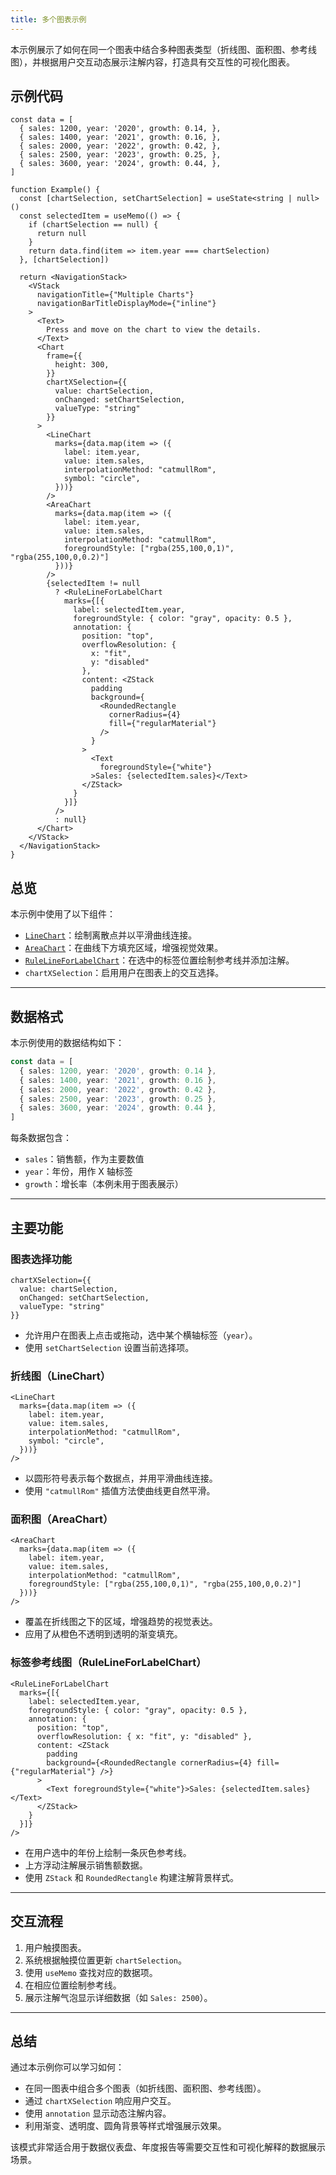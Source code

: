 ```yaml
---
title: 多个图表示例
---
```

本示例展示了如何在同一个图表中结合多种图表类型（折线图、面积图、参考线图），并根据用户交互动态展示注解内容，打造具有交互性的可视化图表。

## 示例代码

```tsx
const data = [
  { sales: 1200, year: '2020', growth: 0.14, },
  { sales: 1400, year: '2021', growth: 0.16, },
  { sales: 2000, year: '2022', growth: 0.42, },
  { sales: 2500, year: '2023', growth: 0.25, },
  { sales: 3600, year: '2024', growth: 0.44, },
]

function Example() {
  const [chartSelection, setChartSelection] = useState<string | null>()
  const selectedItem = useMemo(() => {
    if (chartSelection == null) {
      return null
    }
    return data.find(item => item.year === chartSelection)
  }, [chartSelection])

  return <NavigationStack>
    <VStack
      navigationTitle={"Multiple Charts"}
      navigationBarTitleDisplayMode={"inline"}
    >
      <Text>
        Press and move on the chart to view the details.
      </Text>
      <Chart
        frame={{
          height: 300,
        }}
        chartXSelection={{
          value: chartSelection,
          onChanged: setChartSelection,
          valueType: "string"
        }}
      >
        <LineChart
          marks={data.map(item => ({
            label: item.year,
            value: item.sales,
            interpolationMethod: "catmullRom",
            symbol: "circle",
          }))}
        />
        <AreaChart
          marks={data.map(item => ({
            label: item.year,
            value: item.sales,
            interpolationMethod: "catmullRom",
            foregroundStyle: ["rgba(255,100,0,1)", "rgba(255,100,0,0.2)"]
          }))}
        />
        {selectedItem != null
          ? <RuleLineForLabelChart
            marks={[{
              label: selectedItem.year,
              foregroundStyle: { color: "gray", opacity: 0.5 },
              annotation: {
                position: "top",
                overflowResolution: {
                  x: "fit",
                  y: "disabled"
                },
                content: <ZStack
                  padding
                  background={
                    <RoundedRectangle
                      cornerRadius={4}
                      fill={"regularMaterial"}
                    />
                  }
                >
                  <Text
                    foregroundStyle={"white"}
                  >Sales: {selectedItem.sales}</Text>
                </ZStack>
              }
            }]}
          />
          : null}
      </Chart>
    </VStack>
  </NavigationStack>
}
```

## 总览

本示例中使用了以下组件：

* [`LineChart`](#折线图)：绘制离散点并以平滑曲线连接。
* [`AreaChart`](#面积图)：在曲线下方填充区域，增强视觉效果。
* [`RuleLineForLabelChart`](#标签参考线图)：在选中的标签位置绘制参考线并添加注解。
* `chartXSelection`：启用用户在图表上的交互选择。

---

## 数据格式

本示例使用的数据结构如下：

```ts
const data = [
  { sales: 1200, year: '2020', growth: 0.14 },
  { sales: 1400, year: '2021', growth: 0.16 },
  { sales: 2000, year: '2022', growth: 0.42 },
  { sales: 2500, year: '2023', growth: 0.25 },
  { sales: 3600, year: '2024', growth: 0.44 },
]
```

每条数据包含：

* `sales`：销售额，作为主要数值
* `year`：年份，用作 X 轴标签
* `growth`：增长率（本例未用于图表展示）

---

## 主要功能

### 图表选择功能

```tsx
chartXSelection={{
  value: chartSelection,
  onChanged: setChartSelection,
  valueType: "string"
}}
```

* 允许用户在图表上点击或拖动，选中某个横轴标签（`year`）。
* 使用 `setChartSelection` 设置当前选择项。

### 折线图（LineChart）

```tsx
<LineChart
  marks={data.map(item => ({
    label: item.year,
    value: item.sales,
    interpolationMethod: "catmullRom",
    symbol: "circle",
  }))}
/>
```

* 以圆形符号表示每个数据点，并用平滑曲线连接。
* 使用 `"catmullRom"` 插值方法使曲线更自然平滑。

### 面积图（AreaChart）

```tsx
<AreaChart
  marks={data.map(item => ({
    label: item.year,
    value: item.sales,
    interpolationMethod: "catmullRom",
    foregroundStyle: ["rgba(255,100,0,1)", "rgba(255,100,0,0.2)"]
  }))}
/>
```

* 覆盖在折线图之下的区域，增强趋势的视觉表达。
* 应用了从橙色不透明到透明的渐变填充。

### 标签参考线图（RuleLineForLabelChart）

```tsx
<RuleLineForLabelChart
  marks={[{
    label: selectedItem.year,
    foregroundStyle: { color: "gray", opacity: 0.5 },
    annotation: {
      position: "top",
      overflowResolution: { x: "fit", y: "disabled" },
      content: <ZStack
        padding
        background={<RoundedRectangle cornerRadius={4} fill={"regularMaterial"} />}
      >
        <Text foregroundStyle={"white"}>Sales: {selectedItem.sales}</Text>
      </ZStack>
    }
  }]}
/>
```

* 在用户选中的年份上绘制一条灰色参考线。
* 上方浮动注解展示销售额数据。
* 使用 `ZStack` 和 `RoundedRectangle` 构建注解背景样式。

---

## 交互流程

1. 用户触摸图表。
2. 系统根据触摸位置更新 `chartSelection`。
3. 使用 `useMemo` 查找对应的数据项。
4. 在相应位置绘制参考线。
5. 展示注解气泡显示详细数据（如 `Sales: 2500`）。

---

## 总结

通过本示例你可以学习如何：

* 在同一图表中组合多个图表（如折线图、面积图、参考线图）。
* 通过 `chartXSelection` 响应用户交互。
* 使用 `annotation` 显示动态注解内容。
* 利用渐变、透明度、圆角背景等样式增强展示效果。

该模式非常适合用于数据仪表盘、年度报告等需要交互性和可视化解释的数据展示场景。
